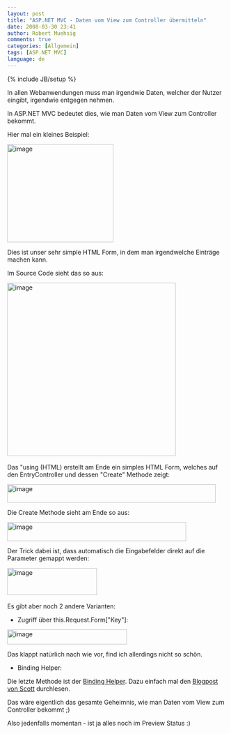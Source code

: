 ```yaml
---
layout: post
title: "ASP.NET MVC - Daten vom View zum Controller übermitteln"
date: 2008-03-30 23:41
author: Robert Muehsig
comments: true
categories: [Allgemein]
tags: [ASP.NET MVC]
language: de
---
```

{% include JB/setup %}
<p>In allen Webanwendungen muss man irgendwie Daten, welcher der Nutzer eingibt, irgendwie entgegen nehmen. </p>  <p>In ASP.NET MVC bedeutet dies, wie man Daten vom View zum Controller bekommt.</p>  <p>Hier mal ein kleines Beispiel:</p>  <p><a href="{{BASE_PATH}}/assets/wp-images-de/image347.png"><img style="border-right: 0px; border-top: 0px; border-left: 0px; border-bottom: 0px" height="225" alt="image" src="{{BASE_PATH}}/assets/wp-images-de/image-thumb326.png" width="244" border="0" /></a> </p>  <p>Dies ist unser sehr simple HTML Form, in dem man irgendwelche Eintr&#228;ge machen kann.</p>  <p>Im Source Code sieht das so aus:</p>  <p><a href="{{BASE_PATH}}/assets/wp-images-de/image348.png"><img style="border-right: 0px; border-top: 0px; border-left: 0px; border-bottom: 0px" height="397" alt="image" src="{{BASE_PATH}}/assets/wp-images-de/image-thumb327.png" width="387" border="0" /></a>&#160;</p>  <p>Das &quot;using (HTML) erstellt am Ende ein simples HTML Form, welches auf den EntryController und dessen &quot;Create&quot; Methode zeigt:</p>  <p><a href="{{BASE_PATH}}/assets/wp-images-de/image349.png"><img style="border-right: 0px; border-top: 0px; border-left: 0px; border-bottom: 0px" height="42" alt="image" src="{{BASE_PATH}}/assets/wp-images-de/image-thumb328.png" width="479" border="0" /></a> </p>  <p>Die Create Methode sieht am Ende so aus:</p>  <p><a href="{{BASE_PATH}}/assets/wp-images-de/image350.png"><img style="border-right: 0px; border-top: 0px; border-left: 0px; border-bottom: 0px" height="43" alt="image" src="{{BASE_PATH}}/assets/wp-images-de/image-thumb329.png" width="411" border="0" /></a> </p>  <p>Der Trick dabei ist, dass automatisch die Eingabefelder direkt auf die Parameter gemappt werden:</p>  <p><a href="{{BASE_PATH}}/assets/wp-images-de/image351.png"><img style="border-right: 0px; border-top: 0px; border-left: 0px; border-bottom: 0px" height="62" alt="image" src="{{BASE_PATH}}/assets/wp-images-de/image-thumb330.png" width="206" border="0" /></a>&#160;</p>  <p>Es gibt aber noch 2 andere Varianten:</p>  <ul>   <li>Zugriff &#252;ber this.Request.Form[&quot;Key&quot;]:</li> </ul>  <p><a href="{{BASE_PATH}}/assets/wp-images-de/image352.png"><img style="border-right: 0px; border-top: 0px; border-left: 0px; border-bottom: 0px" height="34" alt="image" src="{{BASE_PATH}}/assets/wp-images-de/image-thumb331.png" width="275" border="0" /></a> </p>  <p>Das klappt nat&#252;rlich nach wie vor, find ich allerdings nicht so sch&#246;n.</p>  <ul>   <li>Binding Helper:</li> </ul>  <p>Die letzte Methode ist der <a href="http://weblogs.asp.net/fredriknormen/archive/2008/03/13/asp-net-mvc-framework-2-the-bindinghelper-class-ui-mapper.aspx">Binding Helper</a>. Dazu einfach mal den <a href="http://weblogs.asp.net/scottgu/archive/2007/12/09/asp-net-mvc-framework-part-4-handling-form-edit-and-post-scenarios.aspx">Blogpost von Scott</a> durchlesen.</p>  <p>Das w&#228;re eigentlich das gesamte Geheimnis, wie man Daten vom View zum Controller bekommt ;)</p>  <p>Also jedenfalls momentan - ist ja alles noch im Preview Status :)</p>
